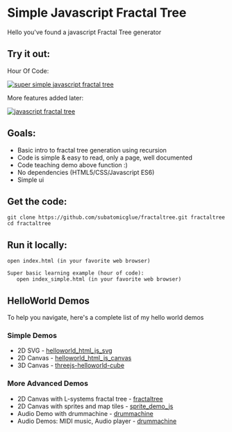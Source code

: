 # Simple Javascript Fractal Tree

Hello you've found a javascript Fractal Tree generator

## Try it out:

Hour Of Code:

[ ![super simple javascript fractal tree](screenshot_simple.jpg) ](http://htmlpreview.github.io/?https://raw.githubusercontent.com/subatomicglue/fractaltree/master/index_simple.html)  

More features added later:

[ ![javascript fractal tree](screenshot.jpg) ](http://htmlpreview.github.io/?https://raw.githubusercontent.com/subatomicglue/fractaltree/master/index.html)

## Goals:
 - Basic intro to fractal tree generation using recursion
 - Code is simple & easy to read, only a page, well documented
 - Code teaching demo above function :)
 - No dependencies (HTML5/CSS/Javascript ES6)
 - Simple ui

## Get the code:
```
git clone https://github.com/subatomicglue/fractaltree.git fractaltree
cd fractaltree
```

## Run it locally:
```
open index.html (in your favorite web browser)

Super basic learning example (hour of code):
   open index_simple.html (in your favorite web browser)
```


## HelloWorld Demos
To help you navigate, here's a complete list of my hello world demos

### Simple Demos
- 2D SVG - [helloworld_html_js_svg](https://github.com/subatomicglue/helloworld_html_js_svg)
- 2D Canvas - [helloworld_html_js_canvas](https://github.com/subatomicglue/helloworld_html_js_canvas)
- 3D Canvas - [threejs-helloworld-cube](https://github.com/subatomicglue/threejs-helloworld-cube)

### More Advanced Demos
- 2D Canvas with L-systems fractal tree - [fractaltree](https://github.com/subatomicglue/fractaltree)
- 2D Canvas with sprites and map tiles - [sprite_demo_js](https://github.com/subatomicglue/sprite_demo_js)
- Audio Demo with drummachine - [drummachine](https://github.com/subatomicglue/drummachine)
- Audio Demos:  MIDI music, Audio player - [drummachine](https://github.com/subatomicglue/kiosk)


